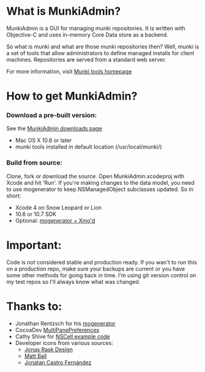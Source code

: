 # What is MunkiAdmin?

MunkiAdmin is a GUI for managing munki repositories. It is written
with Objective-C and uses in-memory Core Data store as a backend.

So what is munki and what are those munki repositories then? Well,
munki is a set of tools that allow administrators to define managed
installs for client machines. Repositories are served from a standard
web server.

For more information, visit [Munki tools homepage](http://code.google.com/p/munki/)

# How to get MunkiAdmin?

### Download a pre-built version:

See the [MunkiAdmin downloads page](https://github.com/hjuutilainen/munkiadmin/downloads)

* Mac OS X 10.6 or later
* munki tools installed in default location (/usr/local/munki/)

### Build from source:

Clone, fork or download the source. Open MunkiAdmin.xcodeproj with Xcode and hit 'Run'. If you're making changes to the data model, you need to use mogenerator to keep NSManagedObject subclasses updated. So in short:

* Xcode 4 on Snow Leopard or Lion
* 10.6 or 10.7 SDK
* Optional: [mogenerator + Xmo'd](http://github.com/rentzsch/mogenerator)

# Important:

Code is _not_ considered stable and production ready. If you wan't to run this on a production repo, make sure your backups are current or you have some other methods for going back in time. I'm using git version control on my test repos so I'll always know what was changed.


# Thanks to:

* Jonathan Rentzsch for his [mogenerator](http://github.com/rentzsch/mogenerator)
* CocoaDev [MultiPanePreferences](http://www.cocoadev.com/index.pl?MultiPanePreferences)
* Cathy Shive for [NSCell example code](http://katidev.com/blog/2008/02/22/styling-an-nstableview-dttah/)
* Developer icons from various sources:
	* [Jonas Rask Design](http://jonasraskdesign.com)
	* [Matt Ball](http://www.mattballdesign.com/)
	* [Jonatan Castro Fernández](http://www.midtonedesign.com)
